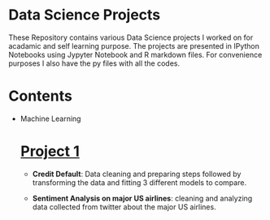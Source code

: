# **Data Science Projects**

These Repository contains various Data Science projects I worked on for acadamic and self learning purpose. The projects are presented in IPython Notebooks using Jypyter Notebook and R markdown files. For convenience purposes I also have the py files with all the codes. 

# **Contents**

* Machine Learning 

	# [Project 1](https://github.com/hayelomDS/Data_Science_Projects/tree/master/credit_default)
	* **Credit Default**: Data cleaning and preparing steps followed by transforming the data and fitting 3 different models to compare. 

	* **Sentiment Analysis on major US airlines**: cleaning and analyzing data collected from twitter about the major US airlines. 



